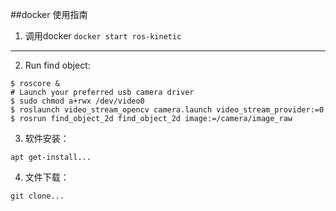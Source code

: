 ##docker 使用指南
1. 调用docker
` docker start ros-kinetic `    
___
2. Run find object:
```
$ roscore &
# Launch your preferred usb camera driver
$ sudo chmod a+rwx /dev/video0
$ roslaunch video_stream_opencv camera.launch video_stream_provider:=0
$ rosrun find_object_2d find_object_2d image:=/camera/image_raw
```
3. 软件安装：
```
apt get-install... 
```

4. 文件下载：
```
git clone...
```
